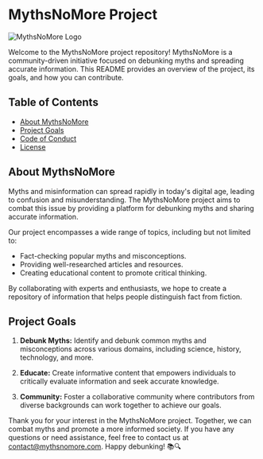 # MythsNoMore Project

<Image src={Image} alt="MythsNoMore Logo" />

Welcome to the MythsNoMore project repository! MythsNoMore is a community-driven initiative focused on debunking myths and spreading accurate information. This README provides an overview of the project, its goals, and how you can contribute.

## Table of Contents

- [About MythsNoMore](#about-mythsnomore)
- [Project Goals](#project-goals)
- [Code of Conduct](#code-of-conduct)
- [License](#license)

## About MythsNoMore

Myths and misinformation can spread rapidly in today's digital age, leading to confusion and misunderstanding. The MythsNoMore project aims to combat this issue by providing a platform for debunking myths and sharing accurate information.

Our project encompasses a wide range of topics, including but not limited to:

- Fact-checking popular myths and misconceptions.
- Providing well-researched articles and resources.
- Creating educational content to promote critical thinking.

By collaborating with experts and enthusiasts, we hope to create a repository of information that helps people distinguish fact from fiction.

## Project Goals

1. **Debunk Myths:** Identify and debunk common myths and misconceptions across various domains, including science, history, technology, and more.

2. **Educate:** Create informative content that empowers individuals to critically evaluate information and seek accurate knowledge.

3. **Community:** Foster a collaborative community where contributors from diverse backgrounds can work together to achieve our goals.


Thank you for your interest in the MythsNoMore project. Together, we can combat myths and promote a more informed society. If you have any questions or need assistance, feel free to contact us at contact@mythsnomore.com. Happy debunking! 📚🔍
